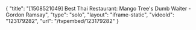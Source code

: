 {
    "title": "[1508521049] Best Thai Restaurant: Mango Tree's Dumb Waiter - Gordon Ramsay",
    "type": "solo",
    "layout": "iframe-static",
    "videoId": "123179282",
    "url": "\/tvpembed\/123179282"
}